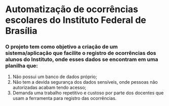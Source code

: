 # <strong>Automatização de ocorrências escolares do Instituto Federal de Brasília</strong>

### O projeto tem como objetivo a criação de um sistema/aplicação que facilite o registro de ocorrências dos alunos do Instituto, onde esses dados se encontram em uma planilha que:

 1. Não possui um banco de dados próprio;
 2. Não tem a devida segurança dos dados sensíveis, onde pessoas não autorizadas acabam tendo acesso;
 3. Demanda uma trabalho repetitivo e custoso por parte dos docentes que usam a ferramenta para registro das ocorrências.
   
